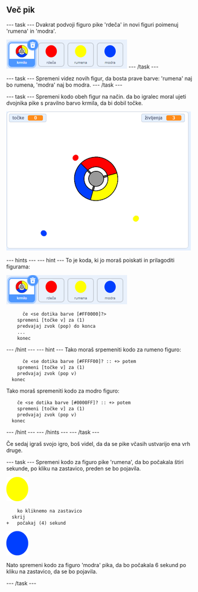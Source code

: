 ## Več pik

\--- task \--- Dvakrat podvoji figuro pike 'rdeča' in novi figuri poimenuj 'rumena' in 'modra'.

![posnetek zaslona](images/dots-more-dots.png) \--- /task \---

\--- task \--- Spremeni videz novih figur, da bosta prave barve: 'rumena' naj bo rumena, 'modra' naj bo modra. \--- /task \---

\--- task \--- Spremeni kodo obeh figur na način. da bo igralec moral ujeti dvojnika pike s pravilno barvo krmila, da bi dobil točke.

![posnetek zaslona](images/dots-all-test.png)

\--- hints \--- \--- hint \--- To je koda, ki jo moraš poiskati in prilagoditi figurama:

![posnetek zaslona](images/dots-more-dots.png)

```blocks3
      če <se dotika barve [#FF0000]?>
    spremeni [točke v] za (1)
    predvajaj zvok (pop) do konca
    ...
    konec
```

\--- /hint \--- \--- hint \--- Tako moraš srpemeniti kodo za rumeno figuro:

```blocks3
      če <se dotika barve [#FFFF00]? :: +> potem
    spremeni [točke v] za (1)
    predvajaj zvok (pop v)
  konec
```

Tako moraš spremeniti kodo za modro figuro:

```blocks3
    če <se dotika barve [#0000FF]? :: +> potem
    spremeni [točke v] za (1)
    predvajaj zvok (pop v)
  konec
```

\--- /hint \--- \--- /hints \--- \--- /task \---

Če sedaj igraš svojo igro, boš videl, da da se pike včasih ustvarijo ena vrh druge.

\--- task \--- Spremeni kodo za figuro pike 'rumena', da bo počakala štiri sekunde, po kliku na zastavico, preden se bo pojavila.

![Rumena pika](images/yellow-sprite.png)

```blocks3
    ko kliknemo na zastavico
  skrij
+   počakaj (4) sekund
```

![Modra pika](images/blue-sprite.png)

Nato spremeni kodo za figuro 'modra' pika, da bo počakala 6 sekund po kliku na zastavico, da se bo pojavila.

\--- /task \---